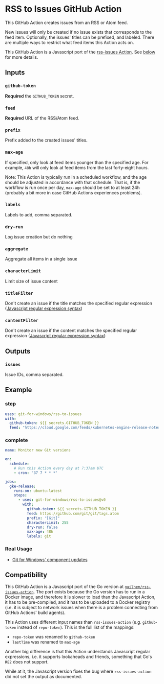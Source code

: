 # RSS to Issues GitHub Action

This GitHub Action creates issues from an RSS or Atom feed.

New issues will only be created if no issue exists that corresponds to the feed item. Optionally, the issues' titles can be prefixed, and labeled. There are multiple ways to restrict what feed items this Action acts on.

This GitHub Action is a Javascript port of the [rss-issues Action](https://github.com/guilhem/rss-issues-action). See [below](#Compatibility) for more details.

## Inputs

### `github-token`

**Required** the `GITHUB_TOKEN` secret.

### `feed`

**Required** URL of the RSS/Atom feed.

### `prefix`

Prefix added to the created issues' titles.

### `max-age`

If specified, only look at feed items younger than the specified age. For example, `48h` will only look at feed items from the last forty-eight hours.

Note: This Action is typically run in a scheduled workflow, and the age should be adjusted in accordance with that schedule. That is, if the workflow is run once per day, `max-age` should be set to at least 24h (probably a bit more in case GitHub Actions experiences problems).

### `labels`

Labels to add, comma separated.

### `dry-run`

Log issue creation but do nothing

### `aggregate`

Aggregate all items in a single issue

### `characterLimit`

Limit size of issue content

### `titleFilter`

Don't create an issue if the title matches the specified regular expression ([Javascript regular expression syntax](https://developer.mozilla.org/en-US/docs/Web/JavaScript/Guide/Regular_Expressions))

### `contentFilter`

Don't create an issue if the content matches the specified regular expression ([Javascript regular expression syntax](https://developer.mozilla.org/en-US/docs/Web/JavaScript/Guide/Regular_Expressions))

## Outputs

### `issues`

Issue IDs, comma separated.

## Example

### step

```yaml
uses: git-for-windows/rss-to-issues
with:
  github-token: ${{ secrets.GITHUB_TOKEN }}
  feed: "https://cloud.google.com/feeds/kubernetes-engine-release-notes.xml"
```

### complete

```yaml
name: Monitor new Git versions

on:
  schedule:
    # Run this Action every day at 7:37am UTC
    - cron: "37 7 * * *"

jobs:
  gke-release:
    runs-on: ubuntu-latest
    steps:
      - uses: git-for-windows/rss-to-issues@v0
        with:
          github-token: ${{ secrets.GITHUB_TOKEN }}
          feed: https://github.com/git/git/tags.atom
          prefix: "[Git]"
          characterLimit: 255
          dry-run: false
          max-age: 48h
          labels: git
```

### Real Usage

- [Git for Windows' component updates](https://github.com/git-for-windows/git/issues?q=label%3Acomponent-update)

## Compatibility

This GitHub Action is a Javascript port of the Go version at [`guilhem/rss-issues-action`](https://github.com/guilhem/rss-issues-action). The port exists because the Go version has to run in a Docker image, and therefore it is slower to load than the Javascript Action, it has to be pre-compiled, and it has to be uploaded to a Docker registry (i.e. it is subject to network issues when there is a problem connecting from GitHub Actions' build agents).

This Action uses different input names than `rss-issues-action` (e.g. `github-token` instead of `repo-token`). This is the full list of the mappings:

- `repo-token` was renamed to `github-token`
- `lastTime` was renamed to `max-age`

Another big difference is that this Action understands Javascript regular expressions, i.e. it supports lookaheads and friends, something that Go's `RE2` does not support.

While at it, the Javascript version fixes the bug where `rss-issues-action` did not set the output as documented.
